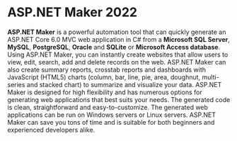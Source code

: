 # ASP.NET Maker 2022
**ASP.NET Maker** is a powerful automation tool that can quickly generate an ASP.NET Core 6.0 MVC web application in C# from a **Microsoft SQL Server**, **MySQL**, **PostgreSQL**, **Oracle** and **SQLite** or **Microsoft Access database**. Using ASP.NET Maker, you can instantly create websites that allow users to view, edit, search, add and delete records on the web. ASP.NET Maker can also create summary reports, crosstab reports and dashboards with JavaScript (HTML5) charts (column, bar, line, pie, area, doughnut, multi-series and stacked chart) to summarize and visualize your data. ASP.NET Maker is designed for high flexibility and has numerous options for generating web applications that best suits your needs. The generated code is clean, straightforward and easy-to-customize. The generated web applications can be run on Windows servers or Linux servers. ASP.NET Maker can save you tons of time and is suitable for both beginners and experienced developers alike.
